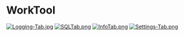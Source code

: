 # WorkTool
[![Logging-Tab.jpg](https://i.postimg.cc/d0DtntBf/Logging-Tab.jpg)](https://postimg.cc/945hQ2sP)
[![SQLTab.png](https://i.postimg.cc/q7CHztQp/SQLTab.png)](https://postimg.cc/cKZbzLVz)
[![InfoTab.png](https://i.postimg.cc/rsjvv5yN/InfoTab.png)](https://postimg.cc/XBZH5GCr)
[![Settings-Tab.png](https://i.postimg.cc/nrFWYMKj/Settings-Tab.png)](https://postimg.cc/vgKXGYNb)
